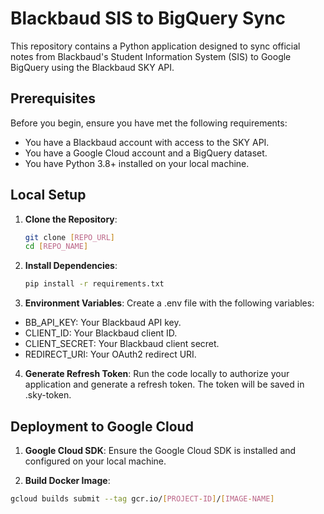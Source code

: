 # Blackbaud SIS to BigQuery Sync

This repository contains a Python application designed to sync official notes from Blackbaud's Student Information System (SIS) to Google BigQuery using the Blackbaud SKY API.

## Prerequisites

Before you begin, ensure you have met the following requirements:
- You have a Blackbaud account with access to the SKY API.
- You have a Google Cloud account and a BigQuery dataset.
- You have Python 3.8+ installed on your local machine.

## Local Setup

1. **Clone the Repository**:
   ```sh
   git clone [REPO_URL]
   cd [REPO_NAME]
   ```
2. **Install Dependencies**:
   ```sh
   pip install -r requirements.txt
   ```

3. **Environment Variables**:
Create a .env file with the following variables:

* BB_API_KEY: Your Blackbaud API key.
* CLIENT_ID: Your Blackbaud client ID.
* CLIENT_SECRET: Your Blackbaud client secret.
* REDIRECT_URI: Your OAuth2 redirect URI.

4. **Generate Refresh Token**:
Run the code locally to authorize your application and generate a refresh token. The token will be saved in .sky-token.

## Deployment to Google Cloud
1. **Google Cloud SDK**:
Ensure the Google Cloud SDK is installed and configured on your local machine.

2. **Build Docker Image**:
  ```sh
  gcloud builds submit --tag gcr.io/[PROJECT-ID]/[IMAGE-NAME]
  ```
